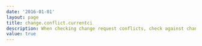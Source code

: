 ```yaml
---
date: '2016-01-01'
layout: page
title: change.conflict.currentci
description: When checking change request conflicts, check against changes already scheduled for the same CI
value: true
---
```

